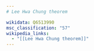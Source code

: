 ```yaml
---
# Lee Hwa Chung theorem

wikidata: Q6513990
msc_classification: "57"
wikipedia_links:
  - "[[Lee Hwa Chung theorem]]"
---
```

